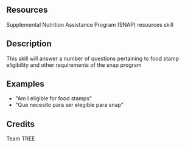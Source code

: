## Resources
Supplemental Nutrition Assistance Program (SNAP) resources skill

## Description
This skill will answer a number of questions pertaining to food stamp eligibility and other requirements of the snap program

## Examples
 - "Am I eligible for food stamps"
 - "Que necesito para ser elegible para snap"


## Credits
Team TREE
